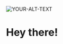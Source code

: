 
<picture>
 <source media="(prefers-color-scheme: dark)" srcset="![ph4se_header](https://github.com/PlasmaNuke/PlasmaNuke/assets/5847452/b181b087-fe16-4968-9568-8ba4942d2bf4)
">
 <source media="(prefers-color-scheme: light)" srcset="![ph4se_header](https://github.com/PlasmaNuke/PlasmaNuke/assets/5847452/3c7b1ad8-7027-4cfb-92fc-8b5dc5c62c91)
">
 <img alt="YOUR-ALT-TEXT" src="![ph4se_header](https://github.com/PlasmaNuke/PlasmaNuke/assets/5847452/3c7b1ad8-7027-4cfb-92fc-8b5dc5c62c91)">
</picture>


# Hey there!

